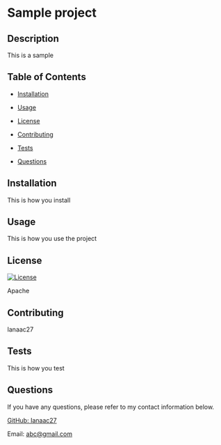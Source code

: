 # Sample project

## Description

  This is a sample

## Table of Contents

  * [Installation](#installation)

  * [Usage](#usage)

  * [License](#license)

  * [Contributing](#contributing)

  * [Tests](#tests)

  * [Questions](#questions)

## Installation

  This is how you install

## Usage

  This is how you use the project

## License
  [![License](https://img.shields.io/badge/License-Apache%202.0-blue.svg)](https://opensource.org/licenses/Apache-2.0)

  Apache

## Contributing

  Ianaac27

## Tests

  This is how you test

## Questions

  If you have any questions, please refer to my contact information below.

[GitHub: Ianaac27](https://www.github.com/Ianaac27)

Email: abc@gmail.com

